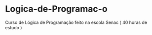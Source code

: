 # Logica-de-Programac-o
Curso de Lógica de Programação feito na escola Senac ( 40 horas de estudo )
